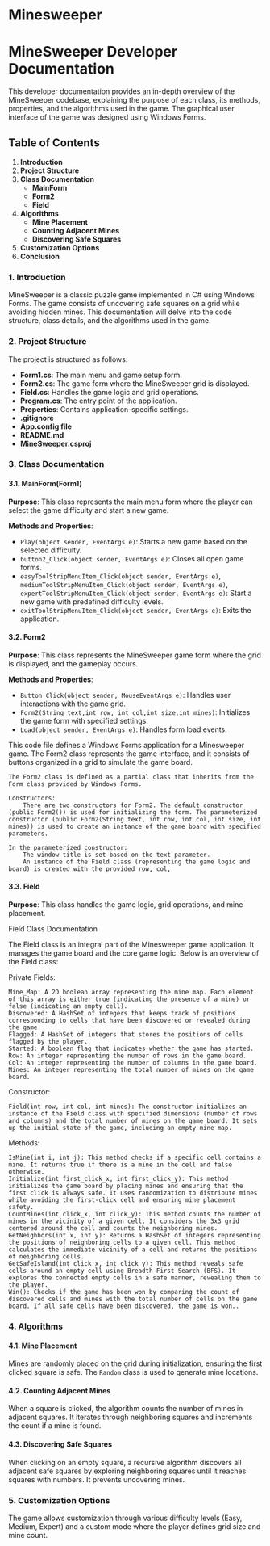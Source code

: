 # Minesweeper


# MineSweeper Developer Documentation

This developer documentation provides an in-depth overview of the MineSweeper codebase, explaining the purpose of each class, its methods, properties, and the algorithms used in the game.
The graphical user interface of the game was designed using Windows Forms.

## Table of Contents
1. **Introduction**
2. **Project Structure**
3. **Class Documentation**
   - **MainForm**
   - **Form2**
   - **Field**
4. **Algorithms**
   - **Mine Placement**
   - **Counting Adjacent Mines**
   - **Discovering Safe Squares**
5. **Customization Options**
6. **Conclusion**


### 1. Introduction

MineSweeper is a classic puzzle game implemented in C# using Windows Forms. The game consists of uncovering safe squares on a grid while avoiding hidden mines. This documentation will delve into the code structure, class details, and the algorithms used in the game.

### 2. Project Structure

The project is structured as follows:

- **Form1.cs**: The main menu and game setup form.
- **Form2.cs**: The game form where the MineSweeper grid is displayed.
- **Field.cs**: Handles the game logic and grid operations.
- **Program.cs**: The entry point of the application.
- **Properties**: Contains application-specific settings.
- **.gitignore**
- **App.config file**
- **README.md**
- **MineSweeper.csproj**



### 3. Class Documentation

#### 3.1. MainForm(Form1)

**Purpose**: This class represents the main menu form where the player can select the game difficulty and start a new game.

**Methods and Properties**:
- `Play(object sender, EventArgs e)`: Starts a new game based on the selected difficulty.
- `button2_Click(object sender, EventArgs e)`: Closes all open game forms.
- `easyToolStripMenuItem_Click(object sender, EventArgs e)`, `mediumToolStripMenuItem_Click(object sender, EventArgs e)`, `expertToolStripMenuItem_Click(object sender, EventArgs e)`: Start a new game with predefined difficulty levels.
- `exitToolStripMenuItem_Click(object sender, EventArgs e)`: Exits the application.

#### 3.2. Form2

**Purpose**: This class represents the MineSweeper game form where the grid is displayed, and the gameplay occurs.

**Methods and Properties**:
- `Button_Click(object sender, MouseEventArgs e)`: Handles user interactions with the game grid.
- `Form2(String text,int row, int col,int size,int mines)`: Initializes the game form with specified settings.
- `Load(object sender, EventArgs e)`: Handles form load events.

This code file defines a Windows Forms application for a Minesweeper game. The Form2 class represents the game interface, and it consists of buttons organized in a grid to simulate the game board. 

    The Form2 class is defined as a partial class that inherits from the Form class provided by Windows Forms.

    Constructors:
        There are two constructors for Form2. The default constructor (public Form2()) is used for initializing the form. The parameterized constructor (public Form2(String text, int row, int col, int size, int mines)) is used to create an instance of the game board with specified parameters.

    In the parameterized constructor:
        The window title is set based on the text parameter.
        An instance of the Field class (representing the game logic and board) is created with the provided row, col,

#### 3.3. Field

**Purpose**: This class handles the game logic, grid operations, and mine placement.



Field Class Documentation

The Field class is an integral part of the Minesweeper game application. It manages the game board and the core game logic. Below is an overview of the Field class:

Private Fields:

    Mine_Map: A 2D boolean array representing the mine map. Each element of this array is either true (indicating the presence of a mine) or false (indicating an empty cell).
    Discovered: A HashSet of integers that keeps track of positions corresponding to cells that have been discovered or revealed during the game.
    Flagged: A HashSet of integers that stores the positions of cells flagged by the player.
    Started: A boolean flag that indicates whether the game has started.
    Row: An integer representing the number of rows in the game board.
    Col: An integer representing the number of columns in the game board.
    Mines: An integer representing the total number of mines on the game board.

Constructor:

    Field(int row, int col, int mines): The constructor initializes an instance of the Field class with specified dimensions (number of rows and columns) and the total number of mines on the game board. It sets up the initial state of the game, including an empty mine map.

Methods:

    IsMine(int i, int j): This method checks if a specific cell contains a mine. It returns true if there is a mine in the cell and false otherwise.
    Initialize(int first_click_x, int first_click_y): This method initializes the game board by placing mines and ensuring that the first click is always safe. It uses randomization to distribute mines while avoiding the first-click cell and ensuring mine placement safety.
    CountMines(int click_x, int click_y): This method counts the number of mines in the vicinity of a given cell. It considers the 3x3 grid centered around the cell and counts the neighboring mines.
    GetNeighbors(int x, int y): Returns a HashSet of integers representing the positions of neighboring cells to a given cell. This method calculates the immediate vicinity of a cell and returns the positions of neighboring cells.
    GetSafeIsland(int click_x, int click_y): This method reveals safe cells around an empty cell using Breadth-First Search (BFS). It explores the connected empty cells in a safe manner, revealing them to the player.
    Win(): Checks if the game has been won by comparing the count of discovered cells and mines with the total number of cells on the game board. If all safe cells have been discovered, the game is won..

### 4. Algorithms

#### 4.1. Mine Placement

Mines are randomly placed on the grid during initialization, ensuring the first clicked square is safe. The `Random` class is used to generate mine locations.

#### 4.2. Counting Adjacent Mines

When a square is clicked, the algorithm counts the number of mines in adjacent squares. It iterates through neighboring squares and increments the count if a mine is found.

#### 4.3. Discovering Safe Squares

When clicking on an empty square, a recursive algorithm discovers all adjacent safe squares by exploring neighboring squares until it reaches squares with numbers. It prevents uncovering mines.

### 5. Customization Options

The game allows customization through various difficulty levels (Easy, Medium, Expert) and a custom mode where the player defines grid size and mine count.


